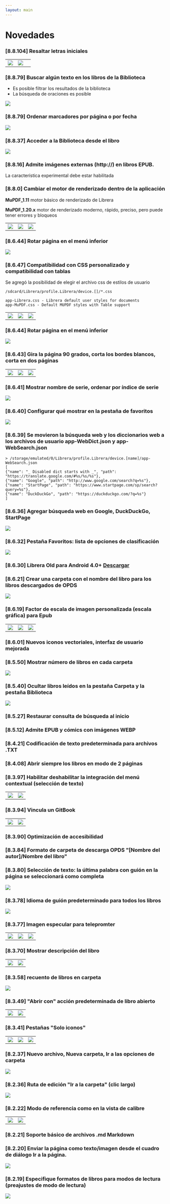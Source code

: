 ```yaml
---
layout: main
---
```


# Novedades
### [8.8.104] Resaltar letras iniciales
||||
|-|-|-|
|![](8.8.104a.png)|![](8.8.104b.png)||

### [8.8.79] Buscar algún texto en los libros de la Biblioteca

* Es posible filtrar los resultados de la biblioteca
* La búsqueda de oraciones es posible

<img class="i" src="8.8.97.png" />

### [8.8.79] Ordenar marcadores por página o por fecha
<img class="i" src="8.8.79.png" />

### [8.8.37] Acceder a la Biblioteca desde el libro
<img class="i" src="8.8.37.png" />

### [8.8.16] Admite imágenes externas (http://) en libros EPUB.

La característica experimental debe estar habilitada

### [8.8.0] Cambiar el motor de renderizado dentro de la aplicación

**MuPDF_1.11** motor básico de renderizado de Librera

**MuPDF_1.20.x** motor de renderizado moderno, rápido, preciso, pero puede tener errores y bloqueos

||||
|-|-|-|
|![](8.8.0a.png)|![](8.8.0b.png)|![](8.8.0c.png)|

### [8.6.44] Rotar página en el menú inferior
<img class="i" src="8.6.44.png" />

### [8.6.47] Compatibilidad con CSS personalizado y compatibilidad con tablas
Se agregó la posibilidad de elegir el archivo css de estilos de usuario
```
/sdcard/Librera/profile.Librera/device.[]/*.css

app-Librera.css - Librera default user styles for documents
app-MuPDF.css - Default MUPDF styles with Table support
```

||||
|-|-|-|
|![](8.6.47a.png)|![](8.6.47b.png)|![](8.6.47c.png)|

### [8.6.44] Rotar página en el menú inferior
<img class="i" src="8.6.44.png" />


### [8.6.43] Gira la página 90 grados, corta los bordes blancos, corta en dos páginas

||||
|-|-|-|
|![](8.6.43a.png)|![](8.6.43b.png)|![](8.6.43c.png)|

### [8.6.41] Mostrar nombre de serie, ordenar por índice de serie
<img class="i" src="8.6.41.png" />

### [8.6.40] Configurar qué mostrar en la pestaña de favoritos
<img class="i" src="8.6.40.png" />

### [8.6.39] Se movieron la búsqueda web y los diccionarios web a los archivos de usuario app-WebDict.json y app-WebSearch.json

```
> /storage/emulated/0/Librera/profile.Librera/device.[name]/app-WebSearch.json
[
{"name": "_ Disabled dict starts with _", "path": "https://translate.google.com/#%s/%s/%s"},
{"name": "Google", "path": "http://www.google.com/search?q=%s"},
{"name": "StartPage", "path": "https://www.startpage.com/sp/search?query=%s"},
{"name": "DuckDuckGo", "path": "https://duckduckgo.com/?q=%s"}
]
```

### [8.6.36] Agregar búsqueda web en Google, DuckDuckGo, StartPage
<img class="i" src="8.6.36.png" />


### [8.6.32] Pestaña Favoritos: lista de opciones de clasificación
<img class="i" src="8.6.32.png" />

### [8.6.30] Librera Old para Android 4.0+ [Descargar](https://github.com/foobnix/LibreraReader/releases/)
### [8.6.21] Crear una carpeta con el nombre del libro para los libros descargados de OPDS
<img class="i" src="8.6.21.png" />

### [8.6.19] Factor de escala de imagen personalizada (escala gráfica) para Epub

||||
|-|-|-|
|![](8.6.19a.png)|![](8.6.19.png)|![](8.6.19b.png)|

### [8.6.01] Nuevos iconos vectoriales, interfaz de usuario mejorada
### [8.5.50] Mostrar número de libros en cada carpeta
<img class="i" src="8.5.50.png" />

### [8.5.40] Ocultar libros leídos en la pestaña Carpeta y la pestaña Biblioteca
<img class="i" src="8.5.40.png" />


### [8.5.27] Restaurar consulta de búsqueda al inicio

### [8.5.12] Admite EPUB y cómics con imágenes WEBP
### [8.4.21] Codificación de texto predeterminada para archivos .TXT
### [8.4.08] Abrir siempre los libros en modo de 2 páginas

### [8.3.97] Habilitar deshabilitar la integración del menú contextual (selección de texto)
|||
|-|-|
|![](8.3.97a.png)|![](8.3.97b.png)|

### [8.3.94] Vincula un GitBook

|||
|-|-|
|![](8.3.94a.png)|![](8.3.94b.png)|

### [8.3.90] Optimización de accesibilidad

### [8.3.84] Formato de carpeta de descarga OPDS &quot;[Nombre del autor]/Nombre del libro&quot;

### [8.3.80] Selección de texto: la última palabra con guión en la página se seleccionará como completa

<img class="i" src="8.3.80.png" />

### [8.3.78] Idioma de guión predeterminado para todos los libros

<img class="i" src="8.3.78.png" />

### [8.3.77] Imagen especular para telepromter

||||
|-|-|-|
|![](8.3.77c.jpg)|![](8.3.77a.jpg)|![](8.3.77b.jpg)|

### [8.3.70] Mostrar descripción del libro

|||
|-|-|
|![](8.3.70a.jpg)|![](8.3.70b.jpg)|


### [8.3.58] recuento de libros en carpeta

<img class="i" src="8.3.58.jpg" />

### [8.3.49] &quot;Abrir con&quot; acción predeterminada de libro abierto

|||
|-|-|
|![](8.3.49a.jpg)|![](8.3.49b.jpg)|


### [8.3.41] Pestañas &quot;Solo iconos&quot;

||||
|-|-|-|
|![](8.3.41a.jpg)|![](8.3.41b.jpg)|![](8.3.41c.jpg)|


### [8.2.37] Nuevo archivo, Nueva carpeta, Ir a las opciones de carpeta

<img class="i" src="8.2.37.jpg" />

### [8.2.36] Ruta de edición &quot;Ir a la carpeta&quot; (clic largo)

<img class="i" src="8.2.36.jpg" />


### [8.2.22] Modo de referencia como en la vista de calibre

|||
|-|-|
|![](8.2.22a.jpg)|![](8.2.22b.jpg)|

### [8.2.21] Soporte básico de archivos .md Markdown

### [8.2.20] Enviar la página como texto/imagen desde el cuadro de diálogo Ir a la página.

<img class="i" src="8.2.20.jpg" />

### [8.2.19] Especifique formatos de libros para modos de lectura (preajustes de modo de lectura)

<img class="i" src="8.2.19.png" />
